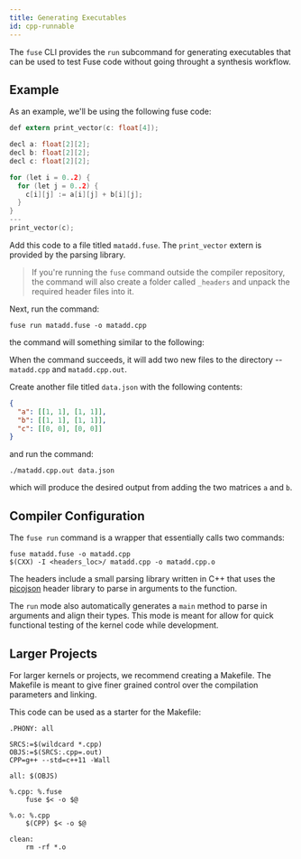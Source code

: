 ```yaml
---
title: Generating Executables
id: cpp-runnable
---
```


The `fuse` CLI provides the `run` subcommand for generating executables that
can be used to test Fuse code without going throught a synthesis workflow.

## Example

As an example, we'll be using the following fuse code:

```C
def extern print_vector(c: float[4]);

decl a: float[2][2];
decl b: float[2][2];
decl c: float[2][2];

for (let i = 0..2) {
  for (let j = 0..2) {
    c[i][j] := a[i][j] + b[i][j];
  }
}
---
print_vector(c);
```

Add this code to a file titled `matadd.fuse`. The `print_vector` extern is
provided by the parsing library.

> If you're running the `fuse` command outside the compiler repository, the
> command will also create a folder called `_headers` and unpack the required
> header files into it.

Next, run the command:

```
fuse run matadd.fuse -o matadd.cpp
```

the command will something similar to the following:

When the command succeeds, it will add two new files to the directory --
`matadd.cpp` and `matadd.cpp.out`.

Create another file titled `data.json` with the following contents:

```json
{
  "a": [[1, 1], [1, 1]],
  "b": [[1, 1], [1, 1]],
  "c": [[0, 0], [0, 0]]
}
```

and run the command:

```
./matadd.cpp.out data.json
```

which will produce the desired output from adding the two matrices `a` and `b`.

## Compiler Configuration

The `fuse run` command is a wrapper that essentially calls two commands:

```
fuse matadd.fuse -o matadd.cpp
$(CXX) -I <headers_loc>/ matadd.cpp -o matadd.cpp.o
```

The headers include a small parsing library written in C++ that uses the
[picojson](https://github.com/kazuho/picojson) header library to parse in
arguments to the function.

The `run` mode also automatically generates a `main` method to parse in
arguments and align their types. This mode is meant for allow for quick functional
testing of the kernel code while development.

## Larger Projects

For larger kernels or projects, we recommend creating a Makefile. The Makefile
is meant to give finer grained control over the compilation parameters and
linking.

This code can be used as a starter for the Makefile:

```make
.PHONY: all

SRCS:=$(wildcard *.cpp)
OBJS:=$(SRCS:.cpp=.out)
CPP=g++ --std=c++11 -Wall

all: $(OBJS)

%.cpp: %.fuse
	fuse $< -o $@

%.o: %.cpp
	$(CPP) $< -o $@

clean:
	rm -rf *.o
```
